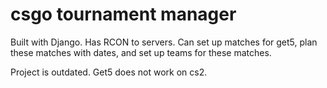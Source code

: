 # csgo tournament manager

Built with Django.
Has RCON to servers.
Can set up matches for get5, plan these matches with dates, and set up teams for these matches.

Project is outdated. Get5 does not work on cs2.


